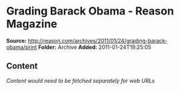 # Grading Barack Obama - Reason Magazine

**Source:** http://reason.com/archives/2011/01/24/grading-barack-obama/print
**Folder:** Archive
**Added:** 2011-01-24T19:25:05




## Content
*Content would need to be fetched separately for web URLs*
